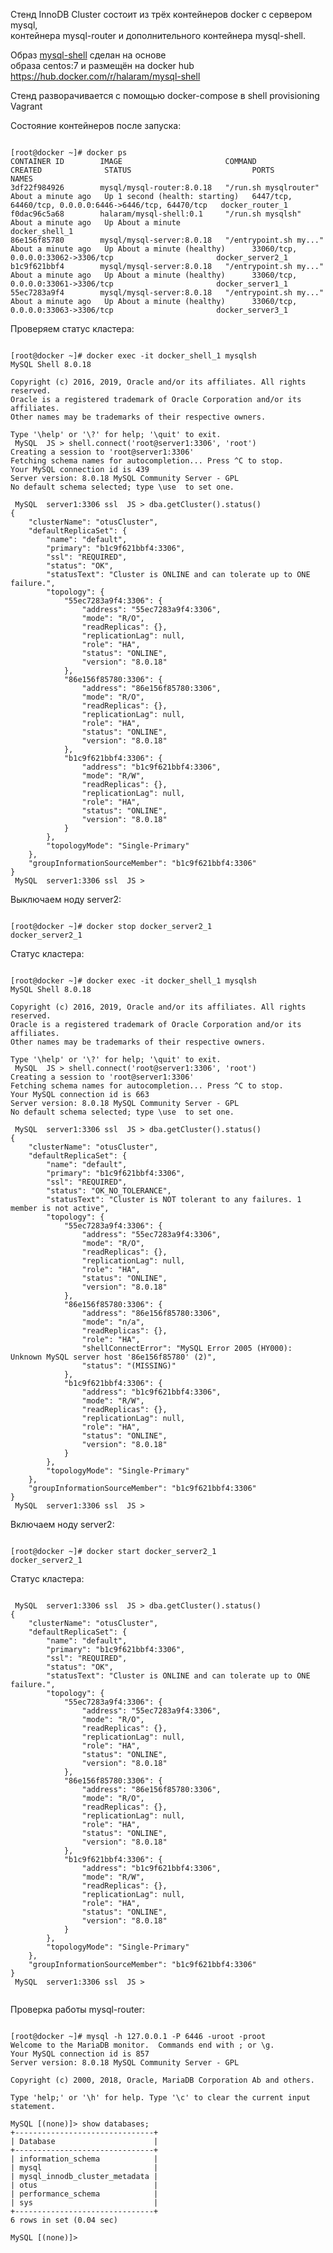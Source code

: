 Стенд InnoDB Cluster состоит из трёх контейнеров docker с сервером mysql,  
контейнера mysql-router и дополнительного контейнера mysql-shell.

Образ [mysql-shell](docker/mysql-shell) сделан на основе  
образа centos:7 и размещён на docker hub https://hub.docker.com/r/halaram/mysql-shell

Стенд разворачивается с помощью docker-compose в shell provisioning Vagrant


Состояние контейнеров после запуска:
<pre><code>
[root@docker ~]# docker ps
CONTAINER ID        IMAGE                       COMMAND                  CREATED              STATUS                           PORTS                                                    NAMES
3df22f984926        mysql/mysql-router:8.0.18   "/run.sh mysqlrouter"    About a minute ago   Up 1 second (health: starting)   6447/tcp, 64460/tcp, 0.0.0.0:6446->6446/tcp, 64470/tcp   docker_router_1
f0dac96c5a68        halaram/mysql-shell:0.1     "/run.sh mysqlsh"        About a minute ago   Up About a minute                                                                         docker_shell_1
86e156f85780        mysql/mysql-server:8.0.18   "/entrypoint.sh my..."   About a minute ago   Up About a minute (healthy)      33060/tcp, 0.0.0.0:33062->3306/tcp                       docker_server2_1
b1c9f621bbf4        mysql/mysql-server:8.0.18   "/entrypoint.sh my..."   About a minute ago   Up About a minute (healthy)      33060/tcp, 0.0.0.0:33061->3306/tcp                       docker_server1_1
55ec7283a9f4        mysql/mysql-server:8.0.18   "/entrypoint.sh my..."   About a minute ago   Up About a minute (healthy)      33060/tcp, 0.0.0.0:33063->3306/tcp                       docker_server3_1
</code></pre>

Проверяем статус кластера:
<pre><code>
[root@docker ~]# docker exec -it docker_shell_1 mysqlsh
MySQL Shell 8.0.18

Copyright (c) 2016, 2019, Oracle and/or its affiliates. All rights reserved.
Oracle is a registered trademark of Oracle Corporation and/or its affiliates.
Other names may be trademarks of their respective owners.

Type '\help' or '\?' for help; '\quit' to exit.
 MySQL  JS > shell.connect('root@server1:3306', 'root')
Creating a session to 'root@server1:3306'
Fetching schema names for autocompletion... Press ^C to stop.
Your MySQL connection id is 439
Server version: 8.0.18 MySQL Community Server - GPL
No default schema selected; type \use <schema> to set one.
<ClassicSession:root@server1:3306>
 MySQL  server1:3306 ssl  JS > dba.getCluster().status()
{
    "clusterName": "otusCluster", 
    "defaultReplicaSet": {
        "name": "default", 
        "primary": "b1c9f621bbf4:3306", 
        "ssl": "REQUIRED", 
        "status": "OK", 
        "statusText": "Cluster is ONLINE and can tolerate up to ONE failure.", 
        "topology": {
            "55ec7283a9f4:3306": {
                "address": "55ec7283a9f4:3306", 
                "mode": "R/O", 
                "readReplicas": {}, 
                "replicationLag": null, 
                "role": "HA", 
                "status": "ONLINE", 
                "version": "8.0.18"
            }, 
            "86e156f85780:3306": {
                "address": "86e156f85780:3306", 
                "mode": "R/O", 
                "readReplicas": {}, 
                "replicationLag": null, 
                "role": "HA", 
                "status": "ONLINE", 
                "version": "8.0.18"
            }, 
            "b1c9f621bbf4:3306": {
                "address": "b1c9f621bbf4:3306", 
                "mode": "R/W", 
                "readReplicas": {}, 
                "replicationLag": null, 
                "role": "HA", 
                "status": "ONLINE", 
                "version": "8.0.18"
            }
        }, 
        "topologyMode": "Single-Primary"
    }, 
    "groupInformationSourceMember": "b1c9f621bbf4:3306"
}
 MySQL  server1:3306 ssl  JS ></code></pre>


Выключаем ноду server2:
<pre><code>
[root@docker ~]# docker stop docker_server2_1
docker_server2_1
</code></pre>

Статус кластера:
<pre><code>
[root@docker ~]# docker exec -it docker_shell_1 mysqlsh
MySQL Shell 8.0.18

Copyright (c) 2016, 2019, Oracle and/or its affiliates. All rights reserved.
Oracle is a registered trademark of Oracle Corporation and/or its affiliates.
Other names may be trademarks of their respective owners.

Type '\help' or '\?' for help; '\quit' to exit.
 MySQL  JS > shell.connect('root@server1:3306', 'root')
Creating a session to 'root@server1:3306'
Fetching schema names for autocompletion... Press ^C to stop.
Your MySQL connection id is 663
Server version: 8.0.18 MySQL Community Server - GPL
No default schema selected; type \use <schema> to set one.
<ClassicSession:root@server1:3306>
 MySQL  server1:3306 ssl  JS > dba.getCluster().status()
{
    "clusterName": "otusCluster", 
    "defaultReplicaSet": {
        "name": "default", 
        "primary": "b1c9f621bbf4:3306", 
        "ssl": "REQUIRED", 
        "status": "OK_NO_TOLERANCE", 
        "statusText": "Cluster is NOT tolerant to any failures. 1 member is not active", 
        "topology": {
            "55ec7283a9f4:3306": {
                "address": "55ec7283a9f4:3306", 
                "mode": "R/O", 
                "readReplicas": {}, 
                "replicationLag": null, 
                "role": "HA", 
                "status": "ONLINE", 
                "version": "8.0.18"
            }, 
            "86e156f85780:3306": {
                "address": "86e156f85780:3306", 
                "mode": "n/a", 
                "readReplicas": {}, 
                "role": "HA", 
                "shellConnectError": "MySQL Error 2005 (HY000): Unknown MySQL server host '86e156f85780' (2)", 
                "status": "(MISSING)"
            }, 
            "b1c9f621bbf4:3306": {
                "address": "b1c9f621bbf4:3306", 
                "mode": "R/W", 
                "readReplicas": {}, 
                "replicationLag": null, 
                "role": "HA", 
                "status": "ONLINE", 
                "version": "8.0.18"
            }
        }, 
        "topologyMode": "Single-Primary"
    }, 
    "groupInformationSourceMember": "b1c9f621bbf4:3306"
}
 MySQL  server1:3306 ssl  JS >
</code></pre>

Включаем ноду server2:
<pre><code>
[root@docker ~]# docker start docker_server2_1
docker_server2_1
</code></pre>

Статус кластера:
<pre><code>
 MySQL  server1:3306 ssl  JS > dba.getCluster().status()
{
    "clusterName": "otusCluster", 
    "defaultReplicaSet": {
        "name": "default", 
        "primary": "b1c9f621bbf4:3306", 
        "ssl": "REQUIRED", 
        "status": "OK", 
        "statusText": "Cluster is ONLINE and can tolerate up to ONE failure.", 
        "topology": {
            "55ec7283a9f4:3306": {
                "address": "55ec7283a9f4:3306", 
                "mode": "R/O", 
                "readReplicas": {}, 
                "replicationLag": null, 
                "role": "HA", 
                "status": "ONLINE", 
                "version": "8.0.18"
            }, 
            "86e156f85780:3306": {
                "address": "86e156f85780:3306", 
                "mode": "R/O", 
                "readReplicas": {}, 
                "replicationLag": null, 
                "role": "HA", 
                "status": "ONLINE", 
                "version": "8.0.18"
            }, 
            "b1c9f621bbf4:3306": {
                "address": "b1c9f621bbf4:3306", 
                "mode": "R/W", 
                "readReplicas": {}, 
                "replicationLag": null, 
                "role": "HA", 
                "status": "ONLINE", 
                "version": "8.0.18"
            }
        }, 
        "topologyMode": "Single-Primary"
    }, 
    "groupInformationSourceMember": "b1c9f621bbf4:3306"
}
 MySQL  server1:3306 ssl  JS > 

</code></pre>

Проверка работы mysql-router:
<pre><code>
[root@docker ~]# mysql -h 127.0.0.1 -P 6446 -uroot -proot
Welcome to the MariaDB monitor.  Commands end with ; or \g.
Your MySQL connection id is 857
Server version: 8.0.18 MySQL Community Server - GPL

Copyright (c) 2000, 2018, Oracle, MariaDB Corporation Ab and others.

Type 'help;' or '\h' for help. Type '\c' to clear the current input statement.

MySQL [(none)]> show databases;
+-------------------------------+
| Database                      |
+-------------------------------+
| information_schema            |
| mysql                         |
| mysql_innodb_cluster_metadata |
| otus                          |
| performance_schema            |
| sys                           |
+-------------------------------+
6 rows in set (0.04 sec)

MySQL [(none)]>
</code></pre>
